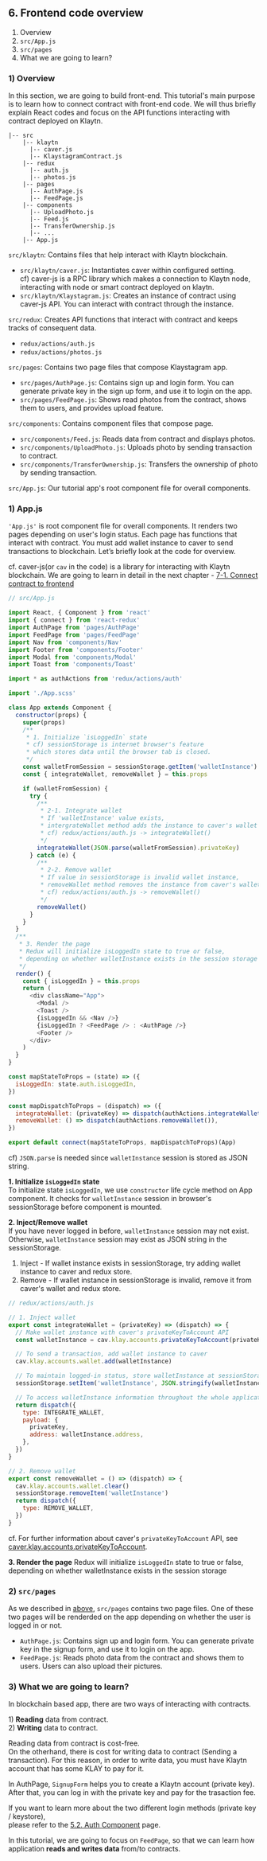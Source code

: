 ## 6. Frontend code overview

1. Overview
2. `src/App.js`
3. `src/pages`
4. What we are going to learn?

### 1) Overview
In this section, we are going to build front-end. 
This tutorial's main purpose is to learn how to connect contract with front-end code. We will thus briefly explain React codes and focus on the API functions interacting with contract deployed on Klaytn.

```
|-- src
    |-- klaytn
      |-- caver.js
      |-- KlaystagramContract.js
    |-- redux
      |-- auth.js
      |-- photos.js
    |-- pages
      |-- AuthPage.js
      |-- FeedPage.js
    |-- components
      |-- UploadPhoto.js
      |-- Feed.js
      |-- TransferOwnership.js
      |-- ...
    |-- App.js
```

`src/klaytn`: Contains files that help interact with Klaytn blockchain.
* `src/klaytn/caver.js`: Instantiates caver within configured setting.  
cf) caver-js is a RPC library which makes a connection to Klaytn node, interacting with node or smart contract deployed on klaytn.
* `src/klaytn/Klaystagram.js`: Creates an instance of contract using caver-js API. You can interact with contract through the instance.

`src/redux`: Creates API functions that interact with contract and keeps tracks of consequent data.
* `redux/actions/auth.js`
* `redux/actions/photos.js`

`src/pages`: Contains two page files that compose Klaystagram app.
* `src/pages/AuthPage.js`: Contains sign up and login form. You can generate private key in the sign up form, and use it to login on the app.
* `src/pages/FeedPage.js`: Shows read photos from the contract, shows them to users, and provides upload feature.


`src/components`: Contains component files that compose page.
* `src/components/Feed.js`: Reads data from contract and displays photos.
* `src/components/UploadPhoto.js`: Uploads photo by sending transaction to contract. 
* `src/components/TransferOwnership.js`: Transfers the ownership of photo by sending transaction.

`src/App.js`: Our tutorial app's root component file for overall components. 

### 1) App.js
`'App.js'` is root component file for overall components. It renders two pages depending on user's login status. Each page has functions that interact with contract. You must add wallet instance to caver to send transactions to blockchain. Let’s briefly look at the code for overview. 


cf. caver-js(or `cav` in the code) is a library for interacting with Klaytn blockchain. We are going to learn in detail in the next chapter - [7-1. Connect contract to frontend](./7-1-feedpage-connect-contract.md)

```js
// src/App.js

import React, { Component } from 'react'
import { connect } from 'react-redux'
import AuthPage from 'pages/AuthPage'
import FeedPage from 'pages/FeedPage'
import Nav from 'components/Nav'
import Footer from 'components/Footer'
import Modal from 'components/Modal'
import Toast from 'components/Toast'

import * as authActions from 'redux/actions/auth'

import './App.scss'

class App extends Component {
  constructor(props) {
    super(props)
    /**
     * 1. Initialize `isLoggedIn` state
     * cf) sessionStorage is internet browser's feature
     * which stores data until the browser tab is closed.
     */
    const walletFromSession = sessionStorage.getItem('walletInstance')
    const { integrateWallet, removeWallet } = this.props

    if (walletFromSession) {
      try {
        /**
         * 2-1. Integrate wallet
         * If 'walletInstance' value exists,
         * intergrateWallet method adds the instance to caver's wallet and redux store
         * cf) redux/actions/auth.js -> integrateWallet()
         */
        integrateWallet(JSON.parse(walletFromSession).privateKey)
      } catch (e) {
        /**
         * 2-2. Remove wallet
         * If value in sessionStorage is invalid wallet instance,
         * removeWallet method removes the instance from caver's wallet and redux store
         * cf) redux/actions/auth.js -> removeWallet()
         */
        removeWallet()
      }
    }
  }
  /**
   * 3. Render the page
   * Redux will initialize isLoggedIn state to true or false,
   * depending on whether walletInstance exists in the session storage
   */
  render() {
    const { isLoggedIn } = this.props
    return (
      <div className="App">
        <Modal />
        <Toast />
        {isLoggedIn && <Nav />}
        {isLoggedIn ? <FeedPage /> : <AuthPage />}
        <Footer />
      </div>
    )
  }
}

const mapStateToProps = (state) => ({
  isLoggedIn: state.auth.isLoggedIn,
})

const mapDispatchToProps = (dispatch) => ({
  integrateWallet: (privateKey) => dispatch(authActions.integrateWallet(privateKey)),
  removeWallet: () => dispatch(authActions.removeWallet()),
})

export default connect(mapStateToProps, mapDispatchToProps)(App)
```

cf) `JSON.parse` is needed since `walletInstance` session is stored as JSON string.

**1. Initialize `isLoggedIn` state**  
To initialize state `isLoggedIn`, we use `constructor` life cycle method on App component. It checks for `walletInstance` session in browser's sessionStorage before component is mounted.  

**2. Inject/Remove wallet**  
If you have never logged in before, `walletInstance` session may not exist. Otherwise, `walletInstance` session may exist as JSON string in the sessionStorage.  

1. Inject - If wallet instance exists in sessionStorage, try adding wallet instance to caver and redux store.  
2. Remove - If wallet instance in sessionStorage is invalid, remove it from caver's wallet and redux store.  

```js
// redux/actions/auth.js

// 1. Inject wallet
export const integrateWallet = (privateKey) => (dispatch) => {
  // Make wallet instance with caver's privateKeyToAccount API
  const walletInstance = cav.klay.accounts.privateKeyToAccount(privateKey)

  // To send a transaction, add wallet instance to caver
  cav.klay.accounts.wallet.add(walletInstance)

  // To maintain logged-in status, store walletInstance at sessionStorage
  sessionStorage.setItem('walletInstance', JSON.stringify(walletInstance))

  // To access walletInstance information throughout the whole application, save it to redux store
  return dispatch({
    type: INTEGRATE_WALLET,
    payload: {
      privateKey,
      address: walletInstance.address,
    },
  })
}

// 2. Remove wallet
export const removeWallet = () => (dispatch) => {
  cav.klay.accounts.wallet.clear()
  sessionStorage.removeItem('walletInstance')
  return dispatch({
    type: REMOVE_WALLET,
  })
}
```
cf. For further information about caver's `privateKeyToAccount` API, see [caver.klay.accounts.privateKeyToAccount](https://docs.klaytn.com/sdk/caverjs/caver.klay.accounts#privatekeytoaccount).

**3. Render the page**
Redux will initialize `isLoggedIn` state to true or false, depending on whether walletInstance exists in the session storage

### 2) `src/pages`
As we described in [above](#1-Overview), `src/pages` contains two page files. One of these two pages will be renderded on the app depending on whether the user is logged in or not.

* `AuthPage.js`: Contains sign up and login form. You can generate private key in the signup form, and use it to login on the app.
* `FeedPage.js`: Reads photo data from the contract and shows them to users. Users can also upload their pictures.

### 3) What we are going to learn?
In blockchain based app, there are two ways of interacting with contracts.  

1\) **Reading** data from contract.  
2\) **Writing** data to contract.  

Reading data from contract is cost-free.  
On the otherhand, there is cost for writing data to contract (Sending a transaction). For this reason, in order to write data, you must have Klaytn account that has some KLAY to pay for it.  

In AuthPage, `SignupForm` helps you to create a Klaytn account (private key). After that, you can log in with the private key and pay for the trasaction fee.  

If you want to learn more about the two different login methods (private key / keystore),  
please refer to the [5.2. Auth Component](../countbapp/5-2-frontend-auth-component.md) page. 

In this tutorial, we are going to focus on `FeedPage`, so that we can learn how application **reads and writes data** from/to contracts.


